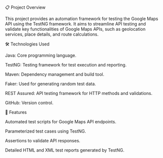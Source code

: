 📋 Project Overview

This project provides an automation framework for testing the Google Maps API using the TestNG framework. It aims to streamline API testing and validate key functionalities of Google Maps APIs,
such as geolocation services, place details, and route calculations.

🛠️ Technologies Used

Java: Core programming language.

TestNG: Testing framework for test execution and reporting.

Maven: Dependency management and build tool.

Faker: Used for generating random test data.

REST Assured: API testing framework for HTTP methods and validations.

GitHub: Version control.

🚀 Features

Automated test scripts for Google Maps API endpoints.

Parameterized test cases using TestNG.

Assertions to validate API responses.

Detailed HTML and XML test reports generated by TestNG.
